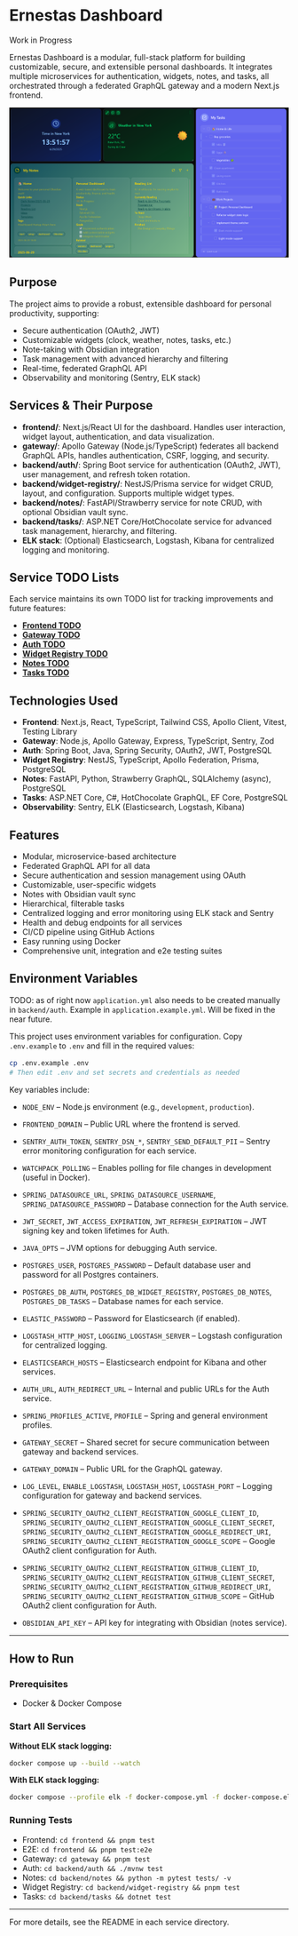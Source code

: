 # Ernestas Dashboard

Work in Progress

Ernestas Dashboard is a modular, full-stack platform for building customizable, secure, and extensible personal dashboards. It integrates multiple microservices for authentication, widgets, notes, and tasks, all orchestrated through a federated GraphQL gateway and a modern Next.js frontend.

![Dashboard Screenshot](./docs/images/widgets.png)

## Purpose

The project aims to provide a robust, extensible dashboard for personal productivity, supporting:

-   Secure authentication (OAuth2, JWT)
-   Customizable widgets (clock, weather, notes, tasks, etc.)
-   Note-taking with Obsidian integration
-   Task management with advanced hierarchy and filtering
-   Real-time, federated GraphQL API
-   Observability and monitoring (Sentry, ELK stack)

## Services & Their Purpose

-   **frontend/**: Next.js/React UI for the dashboard. Handles user interaction, widget layout, authentication, and data visualization.
-   **gateway/**: Apollo Gateway (Node.js/TypeScript) federates all backend GraphQL APIs, handles authentication, CSRF, logging, and security.
-   **backend/auth/**: Spring Boot service for authentication (OAuth2, JWT), user management, and refresh token rotation.
-   **backend/widget-registry/**: NestJS/Prisma service for widget CRUD, layout, and configuration. Supports multiple widget types.
-   **backend/notes/**: FastAPI/Strawberry service for note CRUD, with optional Obsidian vault sync.
-   **backend/tasks/**: ASP.NET Core/HotChocolate service for advanced task management, hierarchy, and filtering.
-   **ELK stack**: (Optional) Elasticsearch, Logstash, Kibana for centralized logging and monitoring.

## Service TODO Lists

Each service maintains its own TODO list for tracking improvements and future features:

-   **[Frontend TODO](./frontend/TODO.md)**
-   **[Gateway TODO](./gateway/TODO.md)**
-   **[Auth TODO](./backend/auth/TODO.md)**
-   **[Widget Registry TODO](./backend/widget-registry/TODO.md)**
-   **[Notes TODO](./backend/notes/TODO.md)**
-   **[Tasks TODO](./backend/tasks/TODO.md)**

## Technologies Used

-   **Frontend**: Next.js, React, TypeScript, Tailwind CSS, Apollo Client, Vitest, Testing Library
-   **Gateway**: Node.js, Apollo Gateway, Express, TypeScript, Sentry, Zod
-   **Auth**: Spring Boot, Java, Spring Security, OAuth2, JWT, PostgreSQL
-   **Widget Registry**: NestJS, TypeScript, Apollo Federation, Prisma, PostgreSQL
-   **Notes**: FastAPI, Python, Strawberry GraphQL, SQLAlchemy (async), PostgreSQL
-   **Tasks**: ASP.NET Core, C#, HotChocolate GraphQL, EF Core, PostgreSQL
-   **Observability**: Sentry, ELK (Elasticsearch, Logstash, Kibana)

## Features

-   Modular, microservice-based architecture
-   Federated GraphQL API for all data
-   Secure authentication and session management using OAuth
-   Customizable, user-specific widgets
-   Notes with Obsidian vault sync
-   Hierarchical, filterable tasks
-   Centralized logging and error monitoring using ELK stack and Sentry
-   Health and debug endpoints for all services
-   CI/CD pipeline using GitHub Actions
-   Easy running using Docker
-   Comprehensive unit, integration and e2e testing suites

## Environment Variables

TODO: as of right now `application.yml` also needs to be created manually in `backend/auth`. Example in `application.example.yml`. Will be fixed in the near future.

This project uses environment variables for configuration. Copy `.env.example` to `.env` and fill in the required values:

```sh
cp .env.example .env
# Then edit .env and set secrets and credentials as needed
```

Key variables include:

-   `NODE_ENV` – Node.js environment (e.g., `development`, `production`).
-   `FRONTEND_DOMAIN` – Public URL where the frontend is served.
-   `SENTRY_AUTH_TOKEN`, `SENTRY_DSN_*`, `SENTRY_SEND_DEFAULT_PII` – Sentry error monitoring configuration for each service.
-   `WATCHPACK_POLLING` – Enables polling for file changes in development (useful in Docker).

-   `SPRING_DATASOURCE_URL`, `SPRING_DATASOURCE_USERNAME`, `SPRING_DATASOURCE_PASSWORD` – Database connection for the Auth service.
-   `JWT_SECRET`, `JWT_ACCESS_EXPIRATION`, `JWT_REFRESH_EXPIRATION` – JWT signing key and token lifetimes for Auth.
-   `JAVA_OPTS` – JVM options for debugging Auth service.

-   `POSTGRES_USER`, `POSTGRES_PASSWORD` – Default database user and password for all Postgres containers.
-   `POSTGRES_DB_AUTH`, `POSTGRES_DB_WIDGET_REGISTRY`, `POSTGRES_DB_NOTES`, `POSTGRES_DB_TASKS` – Database names for each service.

-   `ELASTIC_PASSWORD` – Password for Elasticsearch (if enabled).
-   `LOGSTASH_HTTP_HOST`, `LOGGING_LOGSTASH_SERVER` – Logstash configuration for centralized logging.
-   `ELASTICSEARCH_HOSTS` – Elasticsearch endpoint for Kibana and other services.

-   `AUTH_URL`, `AUTH_REDIRECT_URL` – Internal and public URLs for the Auth service.
-   `SPRING_PROFILES_ACTIVE`, `PROFILE` – Spring and general environment profiles.
-   `GATEWAY_SECRET` – Shared secret for secure communication between gateway and backend services.
-   `GATEWAY_DOMAIN` – Public URL for the GraphQL gateway.
-   `LOG_LEVEL`, `ENABLE_LOGSTASH`, `LOGSTASH_HOST`, `LOGSTASH_PORT` – Logging configuration for gateway and backend services.

-   `SPRING_SECURITY_OAUTH2_CLIENT_REGISTRATION_GOOGLE_CLIENT_ID`, `SPRING_SECURITY_OAUTH2_CLIENT_REGISTRATION_GOOGLE_CLIENT_SECRET`, `SPRING_SECURITY_OAUTH2_CLIENT_REGISTRATION_GOOGLE_REDIRECT_URI`, `SPRING_SECURITY_OAUTH2_CLIENT_REGISTRATION_GOOGLE_SCOPE` – Google OAuth2 client configuration for Auth.
-   `SPRING_SECURITY_OAUTH2_CLIENT_REGISTRATION_GITHUB_CLIENT_ID`, `SPRING_SECURITY_OAUTH2_CLIENT_REGISTRATION_GITHUB_CLIENT_SECRET`, `SPRING_SECURITY_OAUTH2_CLIENT_REGISTRATION_GITHUB_REDIRECT_URI`, `SPRING_SECURITY_OAUTH2_CLIENT_REGISTRATION_GITHUB_SCOPE` – GitHub OAuth2 client configuration for Auth.

-   `OBSIDIAN_API_KEY` – API key for integrating with Obsidian (notes service).

---

## How to Run

### Prerequisites

-   Docker & Docker Compose

### Start All Services

**Without ELK stack logging:**

```sh
docker compose up --build --watch
```

**With ELK stack logging:**

```sh
docker compose --profile elk -f docker-compose.yml -f docker-compose.elk.yml up --build --watch
```

### Running Tests

-   Frontend: `cd frontend && pnpm test`
-   E2E: `cd frontend && pnpm test:e2e`
-   Gateway: `cd gateway && pnpm test`
-   Auth: `cd backend/auth && ./mvnw test`
-   Notes: `cd backend/notes && python -m pytest tests/ -v`
-   Widget Registry: `cd backend/widget-registry && pnpm test`
-   Tasks: `cd backend/tasks && dotnet test`

---

For more details, see the README in each service directory.
